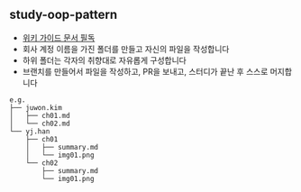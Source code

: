 ## study-oop-pattern

- [위키 가이드 문서 필독](https://wiki.mm.meshkorea.net/pages/viewpage.action?pageId=99880690)
- 회사 계정 이름을 가진 폴더를 만들고 자신의 파일을 작성합니다
- 하위 폴더는 각자의 취향대로 자유롭게 구성합니다
- 브랜치를 만들어서 파일을 작성하고, PR을 보내고, 스터디가 끝난 후 스스로 머지합니다

```
e.g.
├── juwon.kim
│   ├── ch01.md
│   └── ch02.md
└── yj.han
    ├── ch01
    │   ├── summary.md
    │   └── img01.png
    └── ch02
        ├── summary.md
        └── img01.png
```
